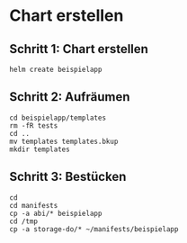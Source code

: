 # Chart erstellen 

## Schritt 1: Chart erstellen 

```
helm create beispielapp
```

## Schritt 2: Aufräumen 

```
cd beispielapp/templates
rm -fR tests
cd ..
mv templates templates.bkup
mkdir templates 
```

## Schritt 3: Bestücken 

```
cd
cd manifests
cp -a abi/* beispielapp
cd /tmp
cp -a storage-do/* ~/manifests/beispielapp
```


